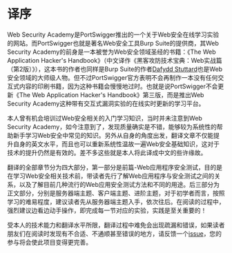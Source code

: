 # 译序

Web Security Academy是PortSwigger推出的一个关于Web安全在线学习实验的网站。而PortSwigger也就是著名Web安全工具Burp Suite的提供商，其Web Security Academy的前身是一本被誉为Web安全领域圣经的书籍：《The Web Application Hacker's Handbook》（中文译作《黑客攻防技术宝典：Web实战篇（第2版）》），这本书的作者也同样是Burp Suite的作者[Dafydd Stuttard](https://twitter.com/DafyddStuttard)也是Web安全领域的大师级人物。但不过PortSwigger官方表明不会再制作一本没有任何交互式内容的印刷书籍，因为这种书籍会慢慢地过时。也就是说PortSwigger不会更新《The Web Application Hacker's Handbook》第三版，而是推出Web Security Academy这种带有交互式漏洞实验的在线实时更新的学习平台。

本人曾有机会培训过Web安全相关的入门学习知识，当时并未注意到Web Security Academy，如今注意到了，发现质量确实是不错，能够较为系统性的帮助新手学习Web安全中常见的知识。另外从自身的角度出发，翻译文章不仅能提升自身的英文水平，而且也可以重新系统性温故一遍Web安全基础知识，这对于技术的提升仍然是有效的。差不多这些就是本人将此译成中文的些许缘故。

翻译的全部章节分为四大部分，第一部分是前篇-Web应用程序安全测试，目的是在学习Web安全相关技术前，带读者先行了解Web应用程序与安全测试之间的关系，以及了解目前几种流行的Web应用安全测试方法和不同的用途。后三部分为正文部分，分别是服务器端主题、客户端主题、进阶主题，对于初学者而言，按照学习的难易程度，建议读者先从服务器端主题入手，依次往后。在阅读的过程中，强烈建议边看边动手操作，即完成每一节对应的实验，实践是至关重要的！

受本人的技术能力和翻译水平所限，翻译过程中难免会出现疏漏和错误，如果读者朋友们在阅读时发现有不合适、不通顺甚至错误的地方，请反馈一个[issue](https://github.com/0xf4n9x/Web_Security_Academy-zh/issues/new)，您的参与将会使此项目变得更完善。
